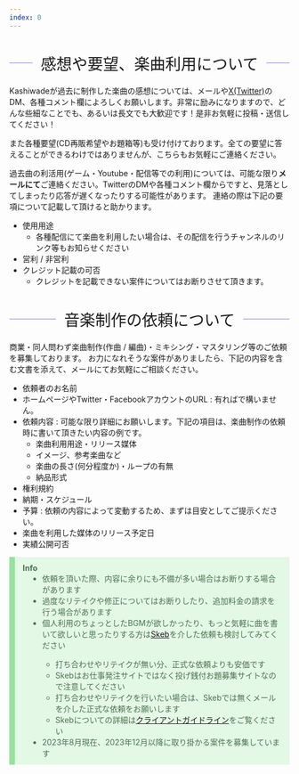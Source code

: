 ```yaml
---
index: 0
---
```

<h1 class="contact">感想や要望、楽曲利用について</h1>

Kashiwadeが過去に制作した楽曲の感想については、メールや[X(Twitter)](https://twitter.com/Kashiwade_music)のDM、各種コメント欄によろしくお願いします。非常に励みになりますので、どんな些細なことでも、あるいは長文でも大歓迎です！是非お気軽に投稿・送信してください！


また各種要望(CD再販希望やお題箱等)も受け付けております。全ての要望に答えることができるわけではありませんが、こちらもお気軽にご連絡ください。


過去曲の利活用(ゲーム・Youtube・配信等での利用)については、可能な限り**メールにて**ご連絡ください。TwitterのDMや各種コメント欄からですと、見落としてしまったり応答が遅くなったりする可能性があります。
連絡の際は下記の要項について記載して頂けると助かります。
- 使用用途
  - 各種配信にて楽曲を利用したい場合は、その配信を行うチャンネルのリンク等もお知らせください
- 営利 / 非営利
- クレジット記載の可否
  - クレジットを記載できない案件についてはお断りさせて頂きます。


<h1 class="contact">音楽制作の依頼について</h1>

商業・同人問わず楽曲制作(作曲 / 編曲)・ミキシング・マスタリング等のご依頼を募集しております。
お力になれそうな案件がありましたら、下記の内容を含む文書を添えて、メールにてお気軽にご相談ください。

- 依頼者のお名前
- ホームページやTwitter・FacebookアカウントのURL : 有ればで構いません。
- 依頼内容 : 可能な限り詳細にお願いします。下記の項目は、楽曲制作の依頼時に書いて頂きたい内容の例です。
  - 楽曲利用用途・リリース媒体
  - イメージ、参考楽曲など
  - 楽曲の長さ(何分程度か)・ループの有無
  - 納品形式
- 権利規約
- 納期・スケジュール
- 予算 : 依頼の内容によって変動するため、まずは目安としてご提示ください。
- 楽曲を利用した媒体のリリース予定日
- 実績公開可否

<div class="info">
<b>Info</b>
  <ul>
    <li>依頼を頂いた際、内容に余りにも不備が多い場合はお断りする場合があります</li>
    <li>過度なリテイクや修正についてはお断りしたり、追加料金の請求を行う場合があります</li>
    <li>個人利用のちょっとしたBGMが欲しかったり、もっと気軽に曲を書いて欲しいと思ったりする方は<a href="https://skeb.jp/@kashiwade" target="_blank" rel="noopener noreferrer">Skeb</a>を介した依頼も検討してみてください</li>
    <ul>
        <li>打ち合わせやリテイクが無い分、正式な依頼よりも安価です</li>
        <li>Skebはお仕事発注サイトではなく投げ銭付お題募集サイトなので注意してください</li>
        <li>打ち合わせやリテイクを行いたい場合は、Skebでは無くメールを介した正式な依頼をお願いします</li>
        <li>Skebについての詳細は<a href="https://skeb.jp/client" target="_blank" rel="noopener noreferrer">クライアントガイドライン</a>をご覧ください</li>
    </ul>
    <li>2023年8月現在、2023年12月以降に取り掛かる案件を募集しています</li>
  </ul>
</div>

<style>
h1.contact {
  display: flex;
  align-items: center;
  font-family: "Kanit", "Noto Sans JP", sans-serif;
  font-weight: 200;
  font-size: "2em";
}

h1.contact:before, h1.contact:after{
  content: '';
  flex-grow: 1;
  height: 1px;
  background: #878ac4;
}

h1.contact:before{
  margin-right: 0.5em;
}

h1.contact:after{
  margin-left: 0.5em;
}

@media screen and (max-width: 700px){
  h1 {
    font-size: "1.6em";
    font-weight: 300;
  }
}
 
div.info {
  padding: 0.8em 1em;
    color: #4a724e;
    background: #e4f8e6;
    border-left: solid 10px #94e39c;
}

div.info > ul {
  margin: 0;
  padding-left: 35px;
}

</style>